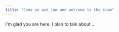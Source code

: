 ```yaml
---
title: "Come on and jam and welcome to the slam"
---
```


I'm glad you are here. I plan to talk about ...
